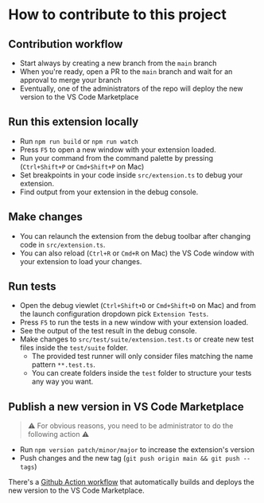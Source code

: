 # How to contribute to this project

## Contribution workflow

- Start always by creating a new branch from the `main` branch
- When you're ready, open a PR to the `main` branch and wait for an approval to merge your branch
- Eventually, one of the administrators of the repo will deploy the new version to the VS Code Marketplace

## Run this extension locally

- Run `npm run build` or `npm run watch`
- Press `F5` to open a new window with your extension loaded.
- Run your command from the command palette by pressing (`Ctrl+Shift+P` or `Cmd+Shift+P` on Mac)
- Set breakpoints in your code inside `src/extension.ts` to debug your extension.
- Find output from your extension in the debug console.

## Make changes

- You can relaunch the extension from the debug toolbar after changing code in `src/extension.ts`.
- You can also reload (`Ctrl+R` or `Cmd+R` on Mac) the VS Code window with your extension to load your changes.

## Run tests

- Open the debug viewlet (`Ctrl+Shift+D` or `Cmd+Shift+D` on Mac) and from the launch configuration dropdown pick `Extension Tests`.
- Press `F5` to run the tests in a new window with your extension loaded.
- See the output of the test result in the debug console.
- Make changes to `src/test/suite/extension.test.ts` or create new test files inside the `test/suite` folder.
  - The provided test runner will only consider files matching the name pattern `**.test.ts`.
  - You can create folders inside the `test` folder to structure your tests any way you want.

## Publish a new version in VS Code Marketplace

> ⚠️ For obvious reasons, you need to be administrator to do the following action ⚠️

- Run `npm version patch/minor/major` to increase the extension's version
- Push changes and the new tag (`git push origin main && git push --tags`)

There's a [Github Action workflow](../.github/workflows/deploy.yml) that automatically builds and deploys the new version to the VS Code Marketplace.
